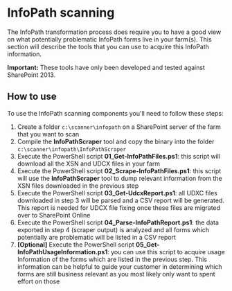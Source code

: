 # InfoPath scanning #
The InfoPath transformation process does require you to have a good view on what potentially problematic InfoPath forms live in your farm(s). This section will describe the tools that you can use to acquire this InfoPath information. 

**Important:**
These tools have only been developed and tested against SharePoint 2013.

## How to use
To use the InfoPath scanning components you'll need to follow these steps:
1. Create a folder `c:\scanner\infopath` on a SharePoint server of the farm that you want to scan
2. Compile the **InfoPathScraper** tool and copy the binary into the folder `c:\scanner\infopath\InfoPathScraper`
3. Execute the PowerShell script **01_Get-InfoPathFiles.ps1**: this script will download all the XSN and UDCX files in your farm
4. Execute the PowerShell script **02_Scrape-InfoPathFiles.ps1**: this script will use the **InfoPathScraper** tool to dump relevant information from the XSN files downloaded in the previous step
5. Execute the PowerShell script **03_Get-UdcxReport.ps1**: all UDXC files downloaded in step 3 will be parsed and a CSV report will be generated. This report is needed for UDCX file fixing once these files are migrated over to SharePoint Online
6. Execute the PowerShell script **04_Parse-InfoPathReport.ps1**: the data exported in step 4 (scraper output) is analyzed and all forms which potentially are problematic will be listed in a CSV report
7. **[Optional]** Execute the PowerShell script **05_Get-InfoPathUsageInformation.ps1**: you can use this script to acquire usage Information of the forms which are listed in the previous step. This information can be helpful to guide your customer in determining which forms are still business relevant as you most likely only want to spent effort on those
